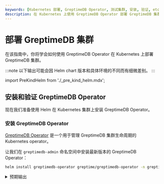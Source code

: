 ```yaml
---
keywords: [Kubernetes 部署, GreptimeDB Operator, 测试集群, 安装, 验证, etcd 集群, 监控集成]
description: 在 Kubernetes 上使用 GreptimeDB Operator 部署 GreptimeDB 集群的指南，包括前置条件、创建测试集群、安装和验证步骤。
---
```


# 部署 GreptimeDB 集群

在该指南中，你将学会如何使用 GreptimeDB Operator 在 Kubernetes 上部署 GreptimeDB 集群。

:::note
以下输出可能会因 Helm chart 版本和具体环境的不同而有细微差别。
:::

import PreKindHelm from './_pre_kind_helm.mdx';

<PreKindHelm />

## 安装和验证 GreptimeDB Operator

现在我们准备使用 Helm 在 Kubernetes 集群上安装 GreptimeDB Operator。

### 安装 GreptimeDB Operator

[GreptimeDB Operator](https://github.com/GrepTimeTeam/greptimedb-operator) 是一个用于管理 GreptimeDB 集群生命周期的 Kubernetes operator。

让我们在 `greptimedb-admin` 命名空间中安装最新版本的 GreptimeDB Operator：

```bash
helm install greptimedb-operator greptime/greptimedb-operator -n greptimedb-admin --create-namespace
```

<details>
  <summary>预期输出</summary>
```bash
NAME: greptimedb-operator
LAST DEPLOYED: Tue Oct 29 18:40:10 2024
NAMESPACE: greptimedb-admin
STATUS: deployed
REVISION: 1
TEST SUITE: None
NOTES:
***********************************************************************
 Welcome to use greptimedb-operator
 Chart version: 0.2.9
 GreptimeDB Operator version: 0.1.3-alpha.1
***********************************************************************

Installed components:
* greptimedb-operator

The greptimedb-operator is starting, use `kubectl get deployments greptimedb-operator -n greptimedb-admin` to check its status.
```
</details>

:::note
中国大陆用户如有网络访问问题，可直接使用阿里云 OCI 镜像仓库的方式安装 GreptimeDB Operator：

```bash
helm install greptimedb-operator \
  oci://greptime-registry.cn-hangzhou.cr.aliyuncs.com/charts/greptimedb-operator \
  --set image.registry=greptime-registry.cn-hangzhou.cr.aliyuncs.com \
  -n greptimedb-admin \
  --create-namespace
```

此时我们也将镜像仓库设置为 Greptime 官方的阿里云镜像仓库。
:::

:::note
我们还可以直接使用 `kubectl` 和 `bundle.yaml` 来安装最新版本的 GreptimeDB Operator：

```bash
kubectl apply -f \
  https://github.com/GreptimeTeam/greptimedb-operator/releases/latest/download/bundle.yaml \
  --server-side
```

这种方式仅适用于在测试环境快速部署 GreptimeDB Operator，不建议在生产环境中使用。
:::

### 验证 GreptimeDB Operator 安装

检查 GreptimeDB Operator 的状态：

```bash
kubectl get pods -n greptimedb-admin -l app.kubernetes.io/instance=greptimedb-operator
```

<details>
  <summary>预期输出</summary>
```bash
NAME                                   READY   STATUS    RESTARTS   AGE
greptimedb-operator-68d684c6cf-qr4q4   1/1     Running   0          4m8s
```
</details>

你也可以检查 CRD 的安装：

```bash
kubectl get crds | grep greptime
```

<details>
  <summary>预期输出</summary>
```bash
greptimedbclusters.greptime.io      2024-10-28T08:46:27Z
greptimedbstandalones.greptime.io   2024-10-28T08:46:27Z
```
</details>

GreptimeDB Operator 将会使用 `greptimedbclusters.greptime.io` and `greptimedbstandalones.greptime.io` 这两个 CRD 来管理 GreptimeDB 集群和单机实例。

## 安装 etcd 集群

GreptimeDB 集群需要一个 etcd 集群来存储元数据。让我们使用 Bitnami 的 etcd Helm [chart](https://github.com/bitnami/charts/tree/main/bitnami/etcd) 来安装一个 etcd 集群。

```bash
helm install etcd \
  oci://registry-1.docker.io/bitnamicharts/etcd \
  --version VAR::etcdChartVersion \
  --set replicaCount=3 \
  --set auth.rbac.create=false \
  --set auth.rbac.token.enabled=false \
  --create-namespace \
  --set global.security.allowInsecureImages=true \
  --set image.registry=docker.io \
  --set image.repository=greptime/etcd \
  --set image.tag=VAR::etcdImageVersion \
  -n etcd-cluster
```

<details>
  <summary>预期输出</summary>
```bash
NAME: etcd
LAST DEPLOYED: Mon Oct 28 17:01:38 2024
NAMESPACE: etcd-cluster
STATUS: deployed
REVISION: 1
TEST SUITE: None
NOTES:
CHART NAME: etcd
CHART VERSION: 10.2.12
APP VERSION: 3.5.15

** Please be patient while the chart is being deployed **

etcd can be accessed via port 2379 on the following DNS name from within your cluster:

    etcd.etcd-cluster.svc.cluster.local

To create a pod that you can use as a etcd client run the following command:

    kubectl run etcd-client --restart='Never' --image greptime/etcd:VAR::etcdChartVersion --env ETCDCTL_ENDPOINTS="etcd.etcd-cluster.svc.cluster.local:2379" --namespace etcd-cluster --command -- sleep infinity

Then, you can set/get a key using the commands below:

    kubectl exec --namespace etcd-cluster -it etcd-client -- bash
    etcdctl  put /message Hello
    etcdctl  get /message

To connect to your etcd server from outside the cluster execute the following commands:

    kubectl port-forward --namespace etcd-cluster svc/etcd 2379:2379 &
    echo "etcd URL: http://127.0.0.1:2379"

WARNING: There are "resources" sections in the chart not set. Using "resourcesPreset" is not recommended for production. For production installations, please set the following values according to your workload needs:
- disasterRecovery.cronjob.resources
- resources
  +info https://kubernetes.io/docs/concepts/configuration/manage-resources-containers/
```
</details>

当 etcd 集群准备好后，你可以使用以下命令检查 Pod 的状态：

```bash
kubectl get pods -n etcd-cluster -l app.kubernetes.io/instance=etcd
```

<details>
  <summary>预期输出</summary>
```bash
NAME     READY   STATUS    RESTARTS   AGE
etcd-0   1/1     Running   0          2m8s
etcd-1   1/1     Running   0          2m8s
etcd-2   1/1     Running   0          2m8s
```
</details>

:::note
中国大陆用户如有网络访问问题，可直接使用阿里云 OCI 镜像仓库的方式安装 etcd 集群：

```bash
helm install etcd \
  oci://greptime-registry.cn-hangzhou.cr.aliyuncs.com/charts/etcd \
  --set image.registry=greptime-registry.cn-hangzhou.cr.aliyuncs.com \
  --set image.tag=3.5.12 \
  --set replicaCount=3 \
  --set auth.rbac.create=false \
  --set auth.rbac.token.enabled=false \
  --create-namespace \
  -n etcd-cluster
```
:::

你可以通过运行以下命令来测试 etcd 集群：

```bash
kubectl -n etcd-cluster \
  exec etcd-0 -- etcdctl endpoint health \
  --endpoints=http://etcd-0.etcd-headless.etcd-cluster.svc.cluster.local:2379,http://etcd-1.etcd-headless.etcd-cluster.svc.cluster.local:2379,http://etcd-2.etcd-headless.etcd-cluster.svc.cluster.local:2379
```

<details>
  <summary>预期输出</summary>
```bash
http://etcd-1.etcd-headless.etcd-cluster.svc.cluster.local:2379 is healthy: successfully committed proposal: took = 3.008575ms
http://etcd-0.etcd-headless.etcd-cluster.svc.cluster.local:2379 is healthy: successfully committed proposal: took = 3.136576ms
http://etcd-2.etcd-headless.etcd-cluster.svc.cluster.local:2379 is healthy: successfully committed proposal: took = 3.147702ms
```
</details>

## 配置 `values.yaml`

`values.yaml` 文件设置了 GreptimeDB 的一些参数和配置，是定义 helm chart 的关键。
例如一个带有自监控的最小规模 GreptimeDB 集群定义如下：

```yaml
image:
  registry: docker.io
  # 镜像仓库：
  # OSS GreptimeDB 使用 `greptime/greptimedb`，
  # Enterprise GreptimeDB 请咨询工作人员
  repository: <repository>
  # 镜像标签：
  # OSS GreptimeDB 使用数据库版本，例如 `VAR::greptimedbVersion`
  # Enterprise GreptimeDB 请咨询工作人员
  tag: <tag>
  pullSecrets: [ regcred ]

initializer:
  registry: docker.io
  repository: greptime/greptimedb-initializer

monitoring:
  # 启用监控
  enabled: true

grafana:
  # 用于监控面板
  # 需要先启用监控 `monitoring.enabled: true` 选项
  enabled: true

frontend:
  replicas: 1

meta:
  replicas: 1
  backendStorage:
    etcd:
      endpoints: "etcd.etcd-cluster.svc.cluster.local:2379"

datanode:
  replicas: 1
```

:::note
中国大陆用户如有网络访问问题，可直接使用阿里云 OCI 镜像仓库：

```yaml
image:
  registry: greptime-registry.cn-hangzhou.cr.aliyuncs.com
  # 镜像仓库：
  # OSS GreptimeDB 使用 `greptime/greptimedb`，
  # Enterprise GreptimeDB 请咨询工作人员
  repository: <repository>
  # 镜像标签：
  # OSS GreptimeDB 使用数据库版本，例如 `VAR::greptimedbVersion`
  # Enterprise GreptimeDB 请咨询工作人员
  tag: <tag>
  pullSecrets: [ regcred ]

initializer:
  registry: greptime-registry.cn-hangzhou.cr.aliyuncs.com
  repository: greptime/greptimedb-initializer

monitoring:
  # 启用监控
  enabled: true
  vector:
    # 监控需要使用 Vector
    registry: greptime-registry.cn-hangzhou.cr.aliyuncs.com

grafana:
  # 用于监控面板
  # 需要先启用监控 `monitoring.enabled: true` 选项
  enabled: true
  image:
    registry: greptime-registry.cn-hangzhou.cr.aliyuncs.com

frontend:
  replicas: 1

meta:
  replicas: 1
  backendStorage:
    etcd:
      endpoints: "etcd.etcd-cluster.svc.cluster.local:2379"

datanode:
  replicas: 1
```
:::

上述配置不适用于严肃的生产环境，请根据自己的需求调整配置。
可参考[配置文档](/user-guide/deployments-administration/deploy-on-kubernetes/common-helm-chart-configurations.md)获取完整的 `values.yaml` 的配置项。


## 安装带有自监控的 GreptimeDB 集群

在上述步骤中我们已经准备好了 GreptimeDB Operator，etcd 集群以及 GreptimeDB 集群相应的配置，
现在部署一个带自监控并启用 Flow 功能的最小 GreptimeDB 集群：

```bash
helm upgrade --install mycluster \
  greptime/greptimedb-cluster \
  --values /path/to/values.yaml \
  -n default
```

如果你使用了不同的集群名称和命名空间，请将 `mycluster` 和 `default` 替换为你的配置。

<details>
  <summary>预期输出</summary>
```bash
Release "mycluster" does not exist. Installing it now.
NAME: mycluster
LAST DEPLOYED: Mon Oct 28 17:19:47 2024
NAMESPACE: default
STATUS: deployed
REVISION: 1
NOTES:
***********************************************************************
 Welcome to use greptimedb-cluster
 Chart version: 0.2.25
 GreptimeDB Cluster version: 0.9.5
***********************************************************************

Installed components:
* greptimedb-frontend
* greptimedb-datanode
* greptimedb-meta

The greptimedb-cluster is starting, use `kubectl get pods -n default` to check its status.
```
</details>

当同时启用 `monitoring` 和 `grafana` 选项时，我们将对 GreptimeDB 集群启动**自监控**：启动一个 GreptimeDB standalone 实例来监控 GreptimeDB 集群，并将相应的监控数据用 Grafana 进行渲染，从而更方便地排查 GreptimeDB 集群使用中的问题。

我们将会在 cluster 所属的命名空间下部署一个名为 `${cluster}-monitor` 的 GreptimeDB standalone 实例，用于存储集群的 metrics 和 logs 这类监控数据。同时，我们也会为集群内的每一个 Pod 部署一个 [Vector](https://github.com/vectordotdev/vector) sidecar  来收集集群的 metrics 和 logs，并发送给 GreptimeDB standalone 实例。

我们也将会部署一个 Grafana 实例，并配置 [Grafana](https://grafana.com/) 使用 GreptimeDB standalone 实例作为数据源（分别使用 Prometheus 和 MySQL 协议），从而我们开箱即可使用 Grafana 来可视化 GreptimeDB 集群的监控数据。默认地，Grafana 将会使用 `mycluster` 和 `default` 作为集群名称和命名空间来创建数据源。如果你想要监控具有不同名称或不同命名空间的集群，那就需要基于不同的集群名称和命名空间来创建不同的数据源配置。你可以创建一个如下所示的 `values.yaml` 文件：

```yaml
monitoring:
  enabled: true

grafana:
  enabled: true
  datasources:
    datasources.yaml:
      datasources:
        - name: greptimedb-metrics
          type: prometheus
          url: http://${cluster}-monitor-standalone.${namespace}.svc.cluster.local:4000/v1/prometheus
          access: proxy
          isDefault: true

        - name: greptimedb-logs
          type: mysql
          url: ${cluster}-monitor-standalone.${namespace}.svc.cluster.local:4002
          access: proxy
          database: public
```

上述配置将在 Grafana dashboard 中为 GreptimeDB 集群的指标和日志创建默认的数据源：

- `greptimedb-metrics`：集群的指标存储在独立的监控数据库中，并对外暴露为 Prometheus 协议（`type: prometheus`）；

- `greptimedb-logs`：集群的日志存储在独立的监控数据库中，并对外暴露为 MySQL 协议（`type: mysql`）。默认使用 `public` 数据库；

然后将上面的 `values.yaml` 中的 `${cluster}` 和 `${namespace}` 替换为你想要的值，并使用以下命令安装 GreptimeDB 集群：

```bash
helm install ${cluster} \
  greptime/greptimedb-cluster \
  -f values.yaml \
  -n ${namespace}
```

当启动集群安装之后，我们可以用如下命令检查 GreptimeDB 集群的状态。若你使用了不同的集群名和命名空间，可将 `default` 和 `mycluster` 替换为你的配置：

```bash
kubectl -n default get greptimedbclusters.greptime.io mycluster
```

<details>
  <summary>预期输出</summary>
```bash
NAME        FRONTEND   DATANODE   META   FLOWNODE   PHASE      VERSION   AGE
mycluster   1          1          1      0          Running    v0.9.5    5m12s
```
</details>

上面的命令将会显示 GreptimeDB 集群的状态。当 `PHASE` 为 `Running` 时，表示 GreptimeDB 集群已经成功启动。

你还可以检查 GreptimeDB 集群的 Pod 状态：

```bash
kubectl -n default get pods
```

<details>
  <summary>预期输出</summary>
```bash
NAME                                 READY   STATUS    RESTARTS   AGE
mycluster-datanode-0                 2/2     Running   0          77s
mycluster-frontend-6ffdd549b-9s7gx   2/2     Running   0          66s
mycluster-grafana-675b64786-ktqps    1/1     Running   0          6m35s
mycluster-meta-58bc88b597-ppzvj      2/2     Running   0          86s
mycluster-monitor-standalone-0       1/1     Running   0          6m35s
```
</details>

正如你所看到的，我们默认创建了一个最小的 GreptimeDB 集群，包括 1 个 frontend、1 个 datanode 和 1 个 metasrv。关于一个完整的 GreptimeDB 集群的组成，你可以参考 [architecture](/user-guide/concepts/architecture.md)。除此之外，我们还部署了一个独立的 GreptimeDB standalone 实例（`mycluster-monitor-standalone-0`）用以存储监控数据和一个 Grafana 实例（`mycluster-grafana-675b64786-ktqps`）用以可视化集群的监控数据。

## 探索 GreptimeDB 集群

### 访问 GreptimeDB 集群

你可以通过使用 `kubectl port-forward` 命令转发 frontend 服务来访问 GreptimeDB 集群：

```bash
kubectl -n default port-forward svc/mycluster-frontend 4000:4000 4001:4001 4002:4002 4003:4003 
```

<details>
  <summary>预期输出</summary>
```bash
Forwarding from 127.0.0.1:4000 -> 4000
Forwarding from [::1]:4000 -> 4000
Forwarding from 127.0.0.1:4001 -> 4001
Forwarding from [::1]:4001 -> 4001
Forwarding from 127.0.0.1:4002 -> 4002
Forwarding from [::1]:4002 -> 4002
Forwarding from 127.0.0.1:4003 -> 4003
Forwarding from [::1]:4003 -> 4003
```
</details>

请注意，当你使用了其他集群名和命名空间时，你可以使用如下命令，并将 `${cluster}` 和 `${namespace}` 替换为你的配置：

```bash
kubectl -n ${namespace} port-forward svc/${cluster}-frontend 4000:4000 4001:4001 4002:4002 4003:4003 
```

:::warning
如果你想将服务暴露给公网访问，可以使用带有 `--address` 选项的 `kubectl port-forward` 命令：

```bash
kubectl -n default port-forward --address 0.0.0.0 svc/mycluster-frontend 4000:4000 4001:4001 4002:4002 4003:4003
```

在将服务暴露给公网访问之前，请确保你已经配置了适当的安全设置。
:::

打开浏览器并访问 `http://localhost:4000/dashboard` 来访问 [GreptimeDB Dashboard](https://github.com/GrepTimeTeam/dashboard)。

如果你想使用其他工具如 `mysql` 或 `psql` 来连接 GreptimeDB 集群，你可以参考 [快速入门](/getting-started/quick-start.md)。

### 访问 Grafana dashboard

你可以使用 `kubectl port-forward` 命令转发 Grafana 服务：

```bash
kubectl -n default port-forward svc/mycluster-grafana 18080:80
```

请注意，当你使用了其他集群名和命名空间时，你可以使用如下命令，并将 `${cluster}` 和 `${namespace}` 替换为你的配置：

```bash
kubectl -n ${namespace} port-forward svc/${cluster}-grafana 18080:80 
```

接着打开浏览器并访问 `http://localhost:18080` 来访问 Grafana dashboard。默认的用户名和密码是 `admin` 和 `gt-operator`：

![Grafana Dashboard](/kubernetes-cluster-grafana-dashboard.jpg)

目前有三个可用的 Dashboard：

- **GreptimeDB**: 用于显示 GreptimeDB 集群的 Metrics；
- **GreptimeDB Logs**: 用于显示 GreptimeDB 集群的日志；

## 清理

:::danger
清理操作将会删除 GreptimeDB 集群的元数据和数据。请确保在继续操作之前已经备份了数据。
:::

### 停止端口转发

可以使用以下命令停止 GreptimeDB 集群的端口转发：

```bash
pkill -f kubectl port-forward
```

### 卸载 GreptimeDB 集群

可以使用以下命令卸载 GreptimeDB 集群：

```bash
helm -n default uninstall mycluster
```

### 删除 PVCs

为了安全起见，PVCs 默认不会被删除。如果你想删除 PV 数据，你可以使用以下命令：

```bash
kubectl -n default delete pvc -l app.greptime.io/component=mycluster-datanode
kubectl -n default delete pvc -l app.greptime.io/component=mycluster-monitor-standalone
```

### 清理 etcd 数据

你可以使用以下命令清理 etcd 集群：

```bash
kubectl -n etcd-cluster exec etcd-0 -- etcdctl del "" --from-key=true
```

### 删除 Kubernetes 集群

如果你使用 `kind` 创建 Kubernetes 集群，你可以使用以下命令销毁集群：

```bash
kind delete cluster
```
